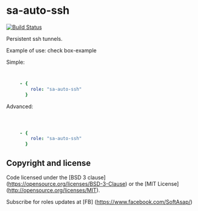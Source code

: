 sa-auto-ssh
===========
[![Build Status](https://travis-ci.org/softasap/sa-auto-ssh.svg?branch=master)](https://travis-ci.org/softasap/sa-auto-ssh)


Persistent ssh tunnels.


Example of use: check box-example

Simple:

```YAML


     - {
         role: "sa-auto-ssh"
       }

```


Advanced:

```YAML


```


```YAML


     - {
         role: "sa-auto-ssh"
       }

```

Copyright and license
---------------------


Code licensed under the [BSD 3 clause] (https://opensource.org/licenses/BSD-3-Clause) or the [MIT License] (http://opensource.org/licenses/MIT).

Subscribe for roles updates at [FB] (https://www.facebook.com/SoftAsap/)

